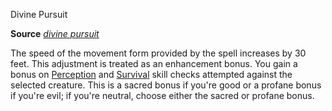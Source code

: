 Divine Pursuit

**Source** [_divine pursuit_](ultimateMagic/spells/divinePursuit#_divine-pursuit)

The speed of the movement form provided by the spell increases by 30 feet. This adjustment is treated as an enhancement bonus. You gain a bonus on [Perception](skills/perception#_perception) and [Survival](skills/survival#_survival) skill checks attempted against the selected creature. This is a sacred bonus if you're good or a profane bonus if you're evil; if you're neutral, choose either the sacred or profane bonus.

